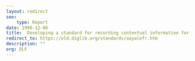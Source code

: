 ```yaml
---
layout: redirect
seo:
    type: Report
date: 1998-12-06
title: 	Developing a standard for recording contextual information for archival and manuscript materials
redirect_to: https://old.diglib.org/standards/aayalefr.htm
description: ""
org: DLF
---
```

